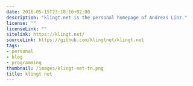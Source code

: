 ```yaml
---
date: 2016-05-15T23:18:16+02:00
description: "klingt.net is the personal homepage of Andreas Linz."
license: ""
licenseLink: ""
sitelink: https://klingt.net/
sourceLink: https://github.com/klingtnet/klingt.net
tags:
- personal
- blog
- programming
thumbnail: /images/klingt-net-tn.png
title: klingt net
---
```


